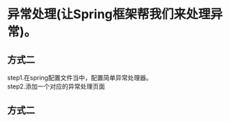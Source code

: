 # 异常处理(让Spring框架帮我们来处理异常)。
## 方式二
step1.在spring配置文件当中，配置简单异常处理器。<br/>
step2.添加一个对应的异常处理页面<br/>
## 方式二
